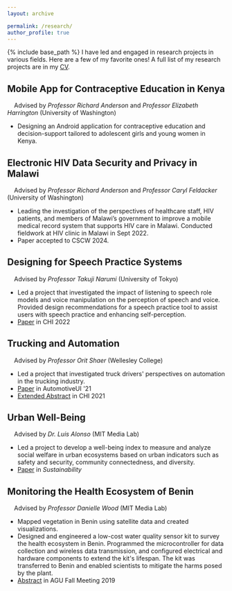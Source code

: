 ```yaml
---
layout: archive

permalink: /research/
author_profile: true
---
```


{% include base_path %}
I have led and engaged in research projects in various fields. Here are a few of my favorite ones! A full list of my research projects are in my [CV](https://docs.google.com/viewer?url=https://github.com/lisaorii/cv/raw/main/LisaOrii_CV.pdf).

## Mobile App for Contraceptive Education in Kenya
&nbsp;&nbsp;&nbsp;&nbsp;Advised by *Professor Richard Anderson* and *Professor Elizabeth Harrington* (University of Washington)  
* Designing an Android application for contraceptive education and decision-support tailored to adolescent girls and young women in Kenya.

## Electronic HIV Data Security and Privacy in Malawi
&nbsp;&nbsp;&nbsp;&nbsp;Advised by *Professor Richard Anderson* and *Professor Caryl Feldacker* (University of Washington)  
* Leading the investigation of the perspectives of healthcare staff, HIV patients, and members of Malawi’s government to improve a mobile medical record system that supports HIV care in Malawi. Conducted fieldwork at HIV clinic in Malawi in Sept 2022.  
* Paper accepted to CSCW 2024.

## Designing for Speech Practice Systems
&nbsp;&nbsp;&nbsp;&nbsp;Advised by *Professor Takuji Narumi* (University of Tokyo)
* Led a project that investigated the impact of listening to speech role models and voice manipulation on the perception of speech and voice. Provided design recommendations for a speech practice tool to assist users with speech practice and enhancing self-perception.
* [Paper](https://dl.acm.org/doi/10.1145/3491102.3502093) in CHI 2022

## Trucking and Automation
&nbsp;&nbsp;&nbsp;&nbsp;Advised by *Professor Orit Shaer* (Wellesley College)
* Led a project that investigated truck drivers' perspectives on automation in the trucking industry.
* [Paper](https://doi.org/10.1145/3409118.3475154) in AutomotiveUI '21
* [Extended Abstract](https://doi.org/10.1145/3411763.3451637) in CHI 2021

## Urban Well-Being
&nbsp;&nbsp;&nbsp;&nbsp;Advised by *Dr. Luis Alonso* (MIT Media Lab)
* Led a project to develop a well-being index to measure and analyze social welfare in urban ecosystems based on urban indicators such as safety and security, community connectedness, and diversity.
* [Paper](https://www.mdpi.com/2071-1050/12/22/9458/pdf) in *Sustainability*

## Monitoring the Health Ecosystem of Benin
&nbsp;&nbsp;&nbsp;&nbsp;Advised by *Professor Danielle Wood* (MIT Media Lab)
* Mapped vegetation in Benin using satellite data and created visualizations.
* Designed and engineered a low-cost water quality sensor kit to survey the health ecosystem in Benin. Programmed the microcontroller for data collection and wireless data transmission, and configured electrical and hardware components to extend the kit's lifespan. The kit was transferred to Benin and enabled scientists to mitigate the harms posed by the plant.
* [Abstract](https://agu.confex.com/agu/fm19/meetingapp.cgi/Paper/516235) in AGU Fall Meeting 2019
